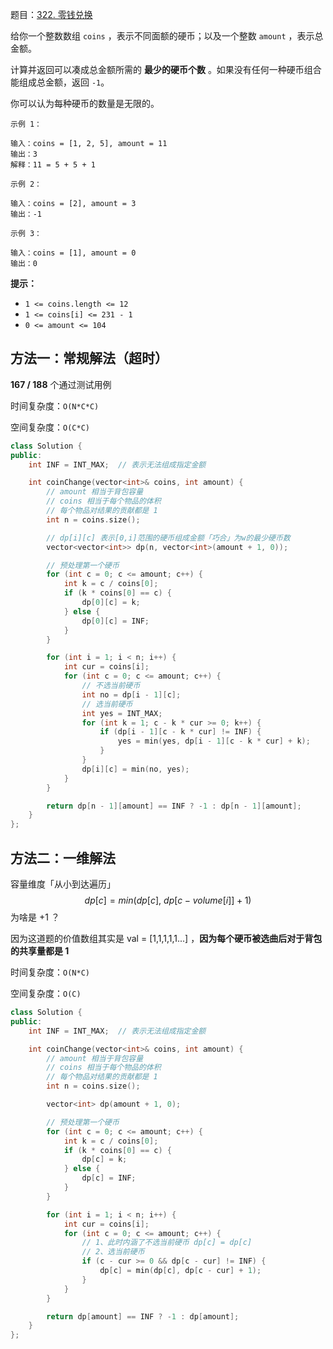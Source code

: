题目：[322. 零钱兑换](https://leetcode.cn/problems/coin-change/)

给你一个整数数组 `coins` ，表示不同面额的硬币；以及一个整数 `amount` ，表示总金额。

计算并返回可以凑成总金额所需的 **最少的硬币个数** 。如果没有任何一种硬币组合能组成总金额，返回 `-1`。

你可以认为每种硬币的数量是无限的。

```
示例 1：

输入：coins = [1, 2, 5], amount = 11
输出：3 
解释：11 = 5 + 5 + 1

示例 2：

输入：coins = [2], amount = 3
输出：-1

示例 3：

输入：coins = [1], amount = 0
输出：0
```

**提示：**

- `1 <= coins.length <= 12`
- `1 <= coins[i] <= 231 - 1`
- `0 <= amount <= 104`

## 方法一：常规解法（超时）

**167 / 188** 个通过测试用例

时间复杂度：`O(N*C*C)`

空间复杂度：`O(C*C)`

```c++
class Solution {
public:
    int INF = INT_MAX;  // 表示无法组成指定金额

    int coinChange(vector<int>& coins, int amount) {
        // amount 相当于背包容量
        // coins 相当于每个物品的体积
        // 每个物品对结果的贡献都是 1
        int n = coins.size();

        // dp[i][c] 表示[0,i]范围的硬币组成金额「巧合」为w的最少硬币数
        vector<vector<int>> dp(n, vector<int>(amount + 1, 0));

        // 预处理第一个硬币
        for (int c = 0; c <= amount; c++) {
            int k = c / coins[0];
            if (k * coins[0] == c) {
                dp[0][c] = k;
            } else {
                dp[0][c] = INF;
            }
        }

        for (int i = 1; i < n; i++) {
            int cur = coins[i];
            for (int c = 0; c <= amount; c++) {
                // 不选当前硬币
                int no = dp[i - 1][c];
                // 选当前硬币
                int yes = INT_MAX;
                for (int k = 1; c - k * cur >= 0; k++) {
                    if (dp[i - 1][c - k * cur] != INF) {
                        yes = min(yes, dp[i - 1][c - k * cur] + k);
                    }
                }
                dp[i][c] = min(no, yes);
            }
        }

        return dp[n - 1][amount] == INF ? -1 : dp[n - 1][amount];
    }
};
```

## 方法二：一维解法

容量维度「从小到达遍历」
$$
dp[c] = min(dp[c], \ dp[c-volume[i]]+1)
$$
为啥是 +1 ？

因为这道题的价值数组其实是 val = [1,1,1,1,1...] ，**因为每个硬币被选曲后对于背包的共享量都是 1**

时间复杂度：`O(N*C)`

空间复杂度：`O(C)`

```c++
class Solution {
public:
    int INF = INT_MAX;  // 表示无法组成指定金额

    int coinChange(vector<int>& coins, int amount) {
        // amount 相当于背包容量
        // coins 相当于每个物品的体积
        // 每个物品对结果的贡献都是 1
        int n = coins.size();

        vector<int> dp(amount + 1, 0);

        // 预处理第一个硬币
        for (int c = 0; c <= amount; c++) {
            int k = c / coins[0];
            if (k * coins[0] == c) {
                dp[c] = k;
            } else {
                dp[c] = INF;
            }
        }

        for (int i = 1; i < n; i++) {
            int cur = coins[i];
            for (int c = 0; c <= amount; c++) {
                // 1、此时内涵了不选当前硬币 dp[c] = dp[c]
                // 2、选当前硬币
                if (c - cur >= 0 && dp[c - cur] != INF) {
                    dp[c] = min(dp[c], dp[c - cur] + 1);
                }
            }
        }

        return dp[amount] == INF ? -1 : dp[amount];
    }
};
```

